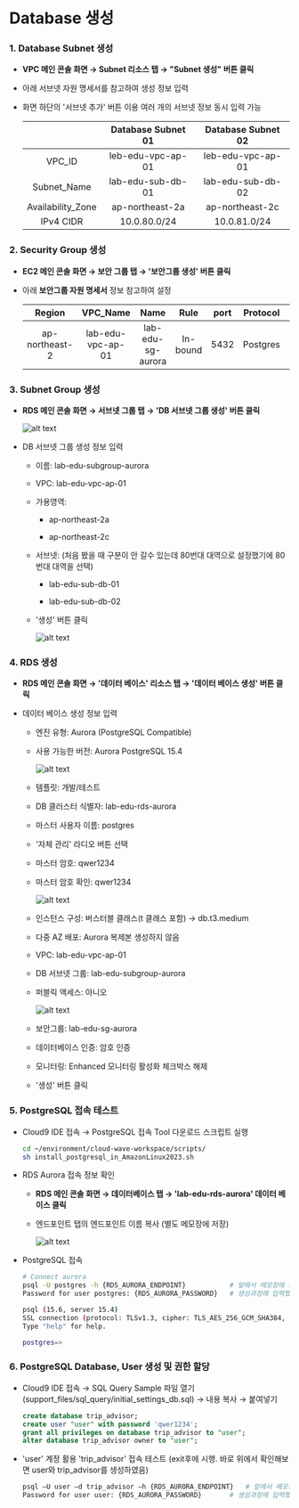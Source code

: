 # Database 생성

### 1. Database Subnet 생성

- **VPC 메인 콘솔 화면 → Subnet 리소스 탭 → "Subnet 생성" 버튼 클릭**

- 아래 서브넷 자원 명세서를 참고하여 생성 정보 입력

- 화면 하단의 '서브넷 추가' 버튼 이용 여러 개의 서브넷 정보 동시 입력 가능 

    |                   |Database Subnet 01|Database Subnet 02|
    |:---:|:---:|:---:|
    |VPC_ID             |leb-edu-vpc-ap-01|leb-edu-vpc-ap-01|
    |Subnet_Name        |lab-edu-sub-db-01|lab-edu-sub-db-02|
    |Availability_Zone  |ap-northeast-2a|ap-northeast-2c|
    |IPv4 CIDR          |10.0.80.0/24|10.0.81.0/24|

### 2. Security Group 생성

- **EC2 메인 콘솔 화면 → 보안 그룹 탭 → '보안그룹 생성' 버튼 클릭**

- 아래 **보안그룹 자원 명세서** 정보 참고하여 설정

    |Region         |VPC_Name           |Name               |Rule       |port   |Protocol   |Source|
    |:---:|:---:|:---:|:---:|:---:|:---:|:---:|
    |ap-northeast-2 |lab-edu-vpc-ap-01  |lab-edu-sg-aurora  |In-bound   |5432   |Postgres   |10.0.0.0/16|

### 3. Subnet Group 생성

- **RDS 메인 콘솔 화면 → 서브넷 그룹 탭 → 'DB 서브넷 그룹 생성' 버튼 클릭**

    ![alt text](./img/db_subnet_group_01.png)

- DB 서브넷 그룹 생성 정보 입력

    - 이름: lab-edu-subgroup-aurora

    - VPC: lab-edu-vpc-ap-01

    - 가용영역: 

        - ap-northeast-2a

        - ap-northeast-2c

    - 서브넷: (처음 봤을 때 구분이 안 갈수 있는데 80번대 대역으로 설정했기에 80번대 대역을 선택)

        - lab-edu-sub-db-01

        - lab-edu-sub-db-02

    - '생성' 버튼 클릭

        ![alt text](./img/rds_01.png)

### 4. RDS 생성

- **RDS 메인 콘솔 화면 → '데이터 베이스' 리소스 탭 → '데이터 베이스 생성' 버튼 클릭**

- 데이터 베이스 생성 정보 입력

    - 엔진 유형: Aurora (PostgreSQL Compatible)

    - 사용 가능한 버전: Aurora PostgreSQL 15.4

        ![alt text](./img/rds_02.png)

    - 템플릿: 개발/테스트

    - DB 클러스터 식별자: lab-edu-rds-aurora

    - 마스터 사용자 이름: postgres

    - '자체 관리' 라디오 버튼 선택

    - 마스터 암호: qwer1234

    - 마스터 암호 확인: qwer1234

        ![alt text](./img/rds_03.png)

    - 인스턴스 구성: 버스터블 클래스(t 클래스 포함) → db.t3.medium

    - 다중 AZ 배포: Aurora 복제본 생성하지 않음

    - VPC: lab-edu-vpc-ap-01

    - DB 서브넷 그룹: lab-edu-subgroup-aurora

    - 퍼블릭 액세스: 아니오

        ![alt text](./img/rds_04.png)

    - 보안그룹: lab-edu-sg-aurora

    - 데이터베이스 인증: 암호 인증

    - 모니터링: Enhanced 모니터링 활성화 체크박스 해제

    - '생성' 버튼 클릭

### 5. PostgreSQL 접속 테스트

- Cloud9 IDE 접속 → PostgreSQL 접속 Tool 다운로드 스크립트 실행

    ```bash
    cd ~/environment/cloud-wave-workspace/scripts/
    sh install_postgresql_in_AmazonLinux2023.sh
    ```

- RDS Aurora 접속 정보 확인

    - **RDS 메인 콘솔 화면 → 데이터베이스 탭 → 'lab-edu-rds-aurora' 데이터 베이스 클릭**

    - 엔드포인트 탭의 엔드포인트 이름 복사 (별도 메모장에 저장)

        ![alt text](./img/db_connection_01.png)

- PostgreSQL 접속

    ```bash
    # Connect aurora
    psql -U postgres -h {RDS_AURORA_ENDPOINT}           # 앞에서 메모장에 저장한 RDS Aurora 엔드포인 정보 입력
    Password for user postgres: {RDS_AURORA_PASSWORD}   # 생성과정에 입력했던 패스워드 입력

    psql (15.6, server 15.4)
    SSL connection (protocol: TLSv1.3, cipher: TLS_AES_256_GCM_SHA384, compression: off)
    Type "help" for help.

    postgres=>
    ```

### 6. PostgreSQL Database, User 생성 및 권한 할당

- Cloud9 IDE 접속 → SQL Query Sample 파일 열기 (support_files/sql_query/initial_settings_db.sql) → 내용 복사 → 붙여넣기

    ```sql
    create database trip_advisor;
    create user "user" with password 'qwer1234';
    grant all privileges on database trip_advisor to "user";
    alter database trip_advisor owner to "user";
    ```

- 'user' 계정 활용 'trip_advisor' 접속 테스트 (exit후에 시행. 바로 위에서 확인해보면 user와 trip_advisor를 생성하였음)

    ```bash
    psql –U user –d trip_advisor –h {RDS_AURORA_ENDPOINT}   # 앞에서 메모장에 저장한 RDS Aurora 엔드포인 정보 입력
    Password for user user: {RDS_AURORA_PASSWORD}       # 생성과정에 입력했던 패스워드 입력
    ```
